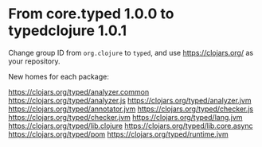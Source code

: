 # From core.typed 1.0.0 to typedclojure 1.0.1

Change group ID from `org.clojure` to `typed`, and
use https://clojars.org/ as your repository.

New homes for each package:

https://clojars.org/typed/analyzer.common
https://clojars.org/typed/analyzer.js
https://clojars.org/typed/analyzer.jvm
https://clojars.org/typed/annotator.jvm
https://clojars.org/typed/checker.js
https://clojars.org/typed/checker.jvm
https://clojars.org/typed/lang.jvm
https://clojars.org/typed/lib.clojure
https://clojars.org/typed/lib.core.async
https://clojars.org/typed/pom
https://clojars.org/typed/runtime.jvm
